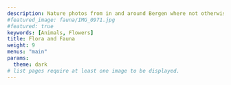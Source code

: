 ```yaml
---
description: Nature photos from in and around Bergen where not otherwise specified
#featured_image: fauna/IMG_0971.jpg
#featured: true
keywords: [Animals, Flowers]
title: Flora and Fauna
weight: 9
menus: "main"
params:
  theme: dark
# list pages require at least one image to be displayed.
---
```

